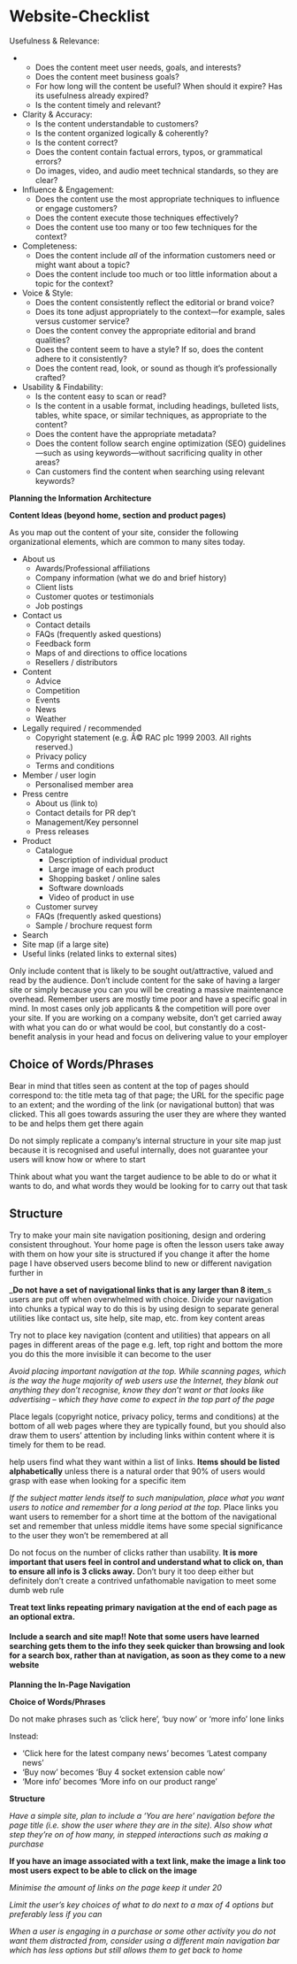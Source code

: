 # Website-Checklist

Usefulness & Relevance:

* * Does the content meet user needs, goals, and interests?
  * Does the content meet business goals?
  * For how long will the content be useful? When should it expire? Has its usefulness already expired?
  * Is the content timely and relevant?
* Clarity & Accuracy:
  * Is the content understandable to customers?
  * Is the content organized logically & coherently?
  * Is the content correct?
  * Does the content contain factual errors, typos, or grammatical errors?
  * Do images, video, and audio meet technical standards, so they are clear?
* Influence & Engagement:
  * Does the content use the most appropriate techniques to influence or engage customers?
  * Does the content execute those techniques effectively?
  * Does the content use too many or too few techniques for the context?
* Completeness:
  * Does the content include _all_ of the information customers need or might want about a topic?
  * Does the content include too much or too little information about a topic for the context?
* Voice & Style:
  * Does the content consistently reflect the editorial or brand voice?
  * Does its tone adjust appropriately to the context—for example, sales versus customer service?
  * Does the content convey the appropriate editorial and brand qualities?
  * Does the content seem to have a style? If so, does the content adhere to it consistently?
  * Does the content read, look, or sound as though it’s professionally crafted?
* Usability & Findability:
  * Is the content easy to scan or read?
  * Is the content in a usable format, including headings, bulleted lists, tables, white space, or similar techniques, as appropriate to the content?
  * Does the content have the appropriate metadata?
  * Does the content follow search engine optimization \(SEO\) guidelines—such as using keywords—without sacrificing quality in other areas?
  * Can customers find the content when searching using relevant keywords?

**Planning the Information Architecture**

**Content Ideas \(beyond home, section and product pages\)**

As you map out the content of your site, consider the following organizational elements, which are common to many sites today.

* About us
  * Awards/Professional affiliations
  * Company information \(what we do and brief history\)
  * Client lists
  * Customer quotes or testimonials
  * Job postings
* Contact us
  * Contact details
  * FAQs \(frequently asked questions\)
  * Feedback form
  * Maps of and directions to office locations
  * Resellers / distributors
* Content
  * Advice
  * Competition
  * Events
  * News
  * Weather
* Legally required / recommended
  * Copyright statement \(e.g. Â© RAC plc 1999 2003. All rights reserved.\)
  * Privacy policy
  * Terms and conditions
* Member / user login
  * Personalised member area
* Press centre
  * About us \(link to\)
  * Contact details for PR dep’t
  * Management/Key personnel
  * Press releases
* Product
  * Catalogue
    * Description of individual product
    * Large image of each product
    * Shopping basket / online sales
    * Software downloads
    * Video of product in use
  * Customer survey
  * FAQs \(frequently asked questions\)
  * Sample / brochure request form
* Search
* Site map \(if a large site\)
* Useful links \(related links to external sites\)

Only include content that is likely to be sought out/attractive, valued and read by the audience. Don’t include content for the sake of having a larger site or simply because you can you will be creating a massive maintenance overhead. Remember users are mostly time poor and have a specific goal in mind. In most cases only job applicants & the competition will pore over your site. If you are working on a company website, don’t get carried away with what you can do or what would be cool, but constantly do a cost-benefit analysis in your head and focus on delivering value to your employer

## Choice of Words/Phrases

Bear in mind that titles seen as content at the top of pages should correspond to: the title meta tag of that page; the URL for the specific page to an extent; and the wording of the link \(or navigational button\) that was clicked. This all goes towards assuring the user they are where they wanted to be and helps them get there again

Do not simply replicate a company’s internal structure in your site map just because it is recognised and useful internally, does not guarantee your users will know how or where to start

Think about what you want the target audience to be able to do or what it wants to do, and what words they would be looking for to carry out that task

## Structure

Try to make your main site navigation positioning, design and ordering consistent throughout. Your home page is often the lesson users take away with them on how your site is structured if you change it after the home page I have observed users become blind to new or different navigation further in

_**Do not have a set of navigational links that is any larger than 8 item**_s users are put off when overwhelmed with choice. Divide your navigation into chunks a typical way to do this is by using design to separate general utilities like contact us, site help, site map, etc. from key content areas

Try not to place key navigation \(content and utilities\) that appears on all pages in different areas of the page e.g. left, top right and bottom the more you do this the more invisible it can become to the user

_Avoid placing important navigation at the top. While scanning pages, which is the way the huge majority of web users use the Internet, they blank out anything they don’t recognise, know they don’t want or that looks like advertising – which they have come to expect in the top part of the page_

Place legals \(copyright notice, privacy policy, terms and conditions\) at the bottom of all web pages where they are typically found, but you should also draw them to users’ attention by including links within content where it is timely for them to be read.

help users find what they want within a list of links. **Items should be listed alphabetically** unless there is a natural order that 90% of users would grasp with ease when looking for a specific item

_If the subject matter lends itself to such manipulation, place what you want users to notice and remember for a long period at the top_. Place links you want users to remember for a short time at the bottom of the navigational set and remember that unless middle items have some special significance to the user they won’t be remembered at all

Do not focus on the number of clicks rather than usability. **It is more important that users feel in control and understand what to click on, than to ensure all info is 3 clicks away.** Don’t bury it too deep either but definitely don’t create a contrived unfathomable navigation to meet some dumb web rule

**Treat text links repeating primary navigation at the end of each page as an optional extra.**

#### **Include a search and site map**!! Note that some users have learned searching gets them to the info they seek quicker than browsing and look for a search box, rather than at navigation, as soon as they come to a new website

**Planning the In-Page Navigation**

**Choice of Words/Phrases**

Do not make phrases such as ‘click here’, ‘buy now’ or ‘more info’ lone links

Instead:

* ‘Click here for the latest company news’ becomes ‘Latest company news’
* ‘Buy now’ becomes ‘Buy 4 socket extension cable now’
* ‘More info’ becomes ‘More info on our product range’

**Structure**

_Have a simple site, plan to include a ‘You are here’ navigation before the page title \(i.e. show the user where they are in the site\). Also show what step they’re on of how many, in stepped interactions such as making a purchase_

**If you have an image associated with a text link, make the image a link too most users expect to be able to click on the image**

_Minimise the amount of links on the page keep it under 20_

_Limit the user’s key choices of what to do next to a max of 4 options but preferably less if you can_

_When a user is engaging in a purchase or some other activity you do not want them distracted from, consider using a different main navigation bar which has less options but still allows them to get back to home_  


